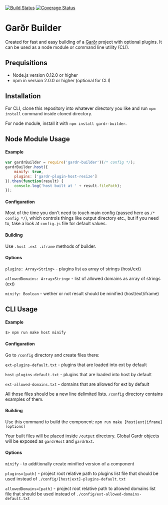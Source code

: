 [![Build Status](https://travis-ci.org/Schibsted-Tech-Polska/gardr-builder.svg)](https://travis-ci.org/Schibsted-Tech-Polska/gardr-builder) [![Coverage Status](https://coveralls.io/repos/Schibsted-Tech-Polska/gardr-builder/badge.svg)](https://coveralls.io/r/Schibsted-Tech-Polska/gardr-builder)

# Garðr Builder

Created for fast and easy building of a [Garðr](http://gardr.github.io/) project with optional plugins.
It can be used as a node module or command line utility (CLI).


## Prequisitions 

* Node.js version 0.12.0 or higher
* npm in version 2.0.0 or higher (optional for CLI)


## Installation

For CLI, clone this repository into whatever directory you like and run ```npm install``` command inside cloned directory.

For node module, install it with ```npm install gardr-builder```.

## Node Module Usage

#### Example

```javascript
var gardrBuilder = require('gardr-builder')(/* config */);
gardrBuilder.host({
    minify: true,
    plugins: ['gardr-plugin-host-resize']
}).then(function(result) {
    console.log('host built at ' + result.filePath);
});
```

#### Configuration

Most of the time you don't need to touch main config (passed here as ```/* config */```), which controls things
like output directory etc., but if you need to, take a look at ```config.js``` file for default values.

#### Building

Use ```.host .ext .iframe``` methods of builder.

#### Options

```plugins: Array<String>``` - plugins list as array of strings (host/ext)

```allowedDomains: Array<String>``` - list of allowed domains as array of strings (ext)

```minify: Boolean``` - wether or not result should be minified (host/ext/iframe)

## CLI Usage

#### Example

```$> npm run make host minify```

#### Configuration

Go to ```/config``` directory and create files there:

```ext-plugins-default.txt``` - plugins that are loaded into ext by default

```host-plugins-default.txt``` - plugins that are loaded into host by default

```ext-allowed-domains.txt``` - domains that are allowed for ext by default


All those files should be a new line delimited lists. ```/config``` directory contains examples of them.

#### Building

Use this command to build the component: ```npm run make [host|ext|iframe] [options]```


Your built files will be placed inside ```/output``` directory. Global Gardr objects will be exposed as ```gardrHost``` and ```gardrExt```.


#### Options

```minify``` - to additionally create minified version of a component

```plugins=[path]``` - project root relative path to plugins list file that should be used instead of ```./config/[host|ext]-plugins-default.txt```

```allowedDomains=[path]``` - project root relative path to allowed domains list file that should be used instead of ```./config/ext-allowed-domains-default.txt```
